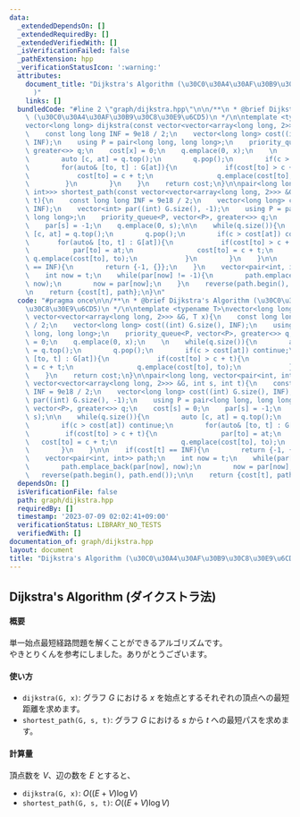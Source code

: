 ```yaml
---
data:
  _extendedDependsOn: []
  _extendedRequiredBy: []
  _extendedVerifiedWith: []
  _isVerificationFailed: false
  _pathExtension: hpp
  _verificationStatusIcon: ':warning:'
  attributes:
    document_title: "Dijkstra's Algorithm (\u30C0\u30A4\u30AF\u30B9\u30C8\u30E9\u6CD5\
      )"
    links: []
  bundledCode: "#line 2 \"graph/dijkstra.hpp\"\n\n/**\n * @brief Dijkstra's Algorithm\
    \ (\u30C0\u30A4\u30AF\u30B9\u30C8\u30E9\u6CD5)\n */\n\ntemplate <typename T>\n\
    vector<long long> dijkstra(const vector<vector<array<long long, 2>>> &G, T x){\n\
    \    const long long INF = 9e18 / 2;\n    vector<long long> cost((int) G.size(),\
    \ INF);\n    using P = pair<long long, long long>;\n    priority_queue<P, vector<P>,\
    \ greater<>> q;\n    cost[x] = 0;\n    q.emplace(0, x);\n    \n    while(q.size()){\n\
    \        auto [c, at] = q.top();\n        q.pop();\n        if(c > cost[at]) continue;\n\
    \        for(auto& [to, t] : G[at]){\n            if(cost[to] > c + t){\n    \
    \            cost[to] = c + t;\n                q.emplace(cost[to], to);\n   \
    \         }\n        }\n    }\n    return cost;\n}\n\npair<long long, vector<pair<int,\
    \ int>>> shortest_path(const vector<vector<array<long long, 2>>> &G, int s, int\
    \ t){\n    const long long INF = 9e18 / 2;\n    vector<long long> cost((int) G.size(),\
    \ INF);\n    vector<int> par((int) G.size(), -1);\n    using P = pair<long long,\
    \ long long>;\n    priority_queue<P, vector<P>, greater<>> q;\n    cost[s] = 0;\n\
    \    par[s] = -1;\n    q.emplace(0, s);\n\n    while(q.size()){\n        auto\
    \ [c, at] = q.top();\n        q.pop();\n        if(c > cost[at]) continue;\n \
    \       for(auto& [to, t] : G[at]){\n            if(cost[to] > c + t){\n     \
    \           par[to] = at;\n                cost[to] = c + t;\n               \
    \ q.emplace(cost[to], to);\n            }\n        }\n    }\n\n    if(cost[t]\
    \ == INF){\n        return {-1, {}};\n    }\n    vector<pair<int, int>> path;\n\
    \    int now = t;\n    while(par[now] != -1){\n        path.emplace_back(par[now],\
    \ now);\n        now = par[now];\n    }\n    reverse(path.begin(), path.end());\n\
    \n    return {cost[t], path};\n}\n"
  code: "#pragma once\n\n/**\n * @brief Dijkstra's Algorithm (\u30C0\u30A4\u30AF\u30B9\
    \u30C8\u30E9\u6CD5)\n */\n\ntemplate <typename T>\nvector<long long> dijkstra(const\
    \ vector<vector<array<long long, 2>>> &G, T x){\n    const long long INF = 9e18\
    \ / 2;\n    vector<long long> cost((int) G.size(), INF);\n    using P = pair<long\
    \ long, long long>;\n    priority_queue<P, vector<P>, greater<>> q;\n    cost[x]\
    \ = 0;\n    q.emplace(0, x);\n    \n    while(q.size()){\n        auto [c, at]\
    \ = q.top();\n        q.pop();\n        if(c > cost[at]) continue;\n        for(auto&\
    \ [to, t] : G[at]){\n            if(cost[to] > c + t){\n                cost[to]\
    \ = c + t;\n                q.emplace(cost[to], to);\n            }\n        }\n\
    \    }\n    return cost;\n}\n\npair<long long, vector<pair<int, int>>> shortest_path(const\
    \ vector<vector<array<long long, 2>>> &G, int s, int t){\n    const long long\
    \ INF = 9e18 / 2;\n    vector<long long> cost((int) G.size(), INF);\n    vector<int>\
    \ par((int) G.size(), -1);\n    using P = pair<long long, long long>;\n    priority_queue<P,\
    \ vector<P>, greater<>> q;\n    cost[s] = 0;\n    par[s] = -1;\n    q.emplace(0,\
    \ s);\n\n    while(q.size()){\n        auto [c, at] = q.top();\n        q.pop();\n\
    \        if(c > cost[at]) continue;\n        for(auto& [to, t] : G[at]){\n   \
    \         if(cost[to] > c + t){\n                par[to] = at;\n             \
    \   cost[to] = c + t;\n                q.emplace(cost[to], to);\n            }\n\
    \        }\n    }\n\n    if(cost[t] == INF){\n        return {-1, {}};\n    }\n\
    \    vector<pair<int, int>> path;\n    int now = t;\n    while(par[now] != -1){\n\
    \        path.emplace_back(par[now], now);\n        now = par[now];\n    }\n \
    \   reverse(path.begin(), path.end());\n\n    return {cost[t], path};\n}"
  dependsOn: []
  isVerificationFile: false
  path: graph/dijkstra.hpp
  requiredBy: []
  timestamp: '2023-07-09 02:02:41+09:00'
  verificationStatus: LIBRARY_NO_TESTS
  verifiedWith: []
documentation_of: graph/dijkstra.hpp
layout: document
title: "Dijkstra's Algorithm (\u30C0\u30A4\u30AF\u30B9\u30C8\u30E9\u6CD5)"
---
```

## Dijkstra's Algorithm (ダイクストラ法)

#### 概要

単一始点最短経路問題を解くことができるアルゴリズムです。  
やきとりくんを参考にしました。ありがとうございます。

#### 使い方

- `dijkstra(G, x)`: グラフ $G$ における $x$ を始点とするそれぞれの頂点への最短距離を求めます。
- `shortest_path(G, s, t)`: グラフ $G$ における $s$ から $t$ への最短パスを求めます。

#### 計算量

頂点数を $V$、辺の数を $E$ とすると、
- `dijkstra(G, x)`: $O((E + V) \log V)$
- `shortest_path(G, s, t)`: $O((E + V) \log V)$
